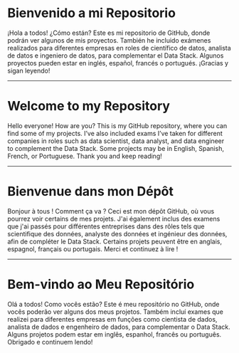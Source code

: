 # Bienvenido a mi Repositorio

¡Hola a todos! ¿Cómo están? Este es mi repositorio de GitHub, donde podrán ver algunos de mis proyectos. También he incluido exámenes realizados para diferentes empresas en roles de científico de datos, analista de datos e ingeniero de datos, para complementar el Data Stack. Algunos proyectos pueden estar en inglés, español, francés o portugués. ¡Gracias y sigan leyendo!

---

# Welcome to my Repository

Hello everyone! How are you? This is my GitHub repository, where you can find some of my projects. I’ve also included exams I’ve taken for different companies in roles such as data scientist, data analyst, and data engineer to complement the Data Stack. Some projects may be in English, Spanish, French, or Portuguese. Thank you and keep reading!

---

# Bienvenue dans mon Dépôt

Bonjour à tous ! Comment ça va ? Ceci est mon dépôt GitHub, où vous pourrez voir certains de mes projets. J'ai également inclus des examens que j'ai passés pour différentes entreprises dans des rôles tels que scientifique des données, analyste des données et ingénieur des données, afin de compléter le Data Stack. Certains projets peuvent être en anglais, espagnol, français ou portugais. Merci et continuez à lire !

---

# Bem-vindo ao Meu Repositório

Olá a todos! Como vocês estão? Este é meu repositório no GitHub, onde vocês poderão ver alguns dos meus projetos. Também incluí exames que realizei para diferentes empresas em funções como cientista de dados, analista de dados e engenheiro de dados, para complementar o Data Stack. Alguns projetos podem estar em inglês, espanhol, francês ou português. Obrigado e continuem lendo!

